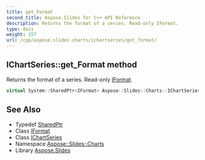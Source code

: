 ```yaml
---
title: get_Format
second_title: Aspose.Slides for C++ API Reference
description: Returns the format of a series. Read-only IFormat.
type: docs
weight: 157
url: /cpp/aspose.slides.charts/ichartseries/get_format/
---
```

## IChartSeries::get_Format method


Returns the format of a series. Read-only [IFormat](../../iformat/).

```cpp
virtual System::SharedPtr<IFormat> Aspose::Slides::Charts::IChartSeries::get_Format()=0
```

## See Also

* Typedef [SharedPtr](../../../system/sharedptr/)
* Class [IFormat](../../iformat/)
* Class [IChartSeries](../)
* Namespace [Aspose::Slides::Charts](../../)
* Library [Aspose.Slides](../../../)
